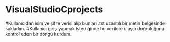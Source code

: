 # VisualStudioCprojects
#Kullanıcıdan isim ve şifre verisi alıp bunları .txt uzantılı bir metin belgesinde sakladım.
#Kullanıcı giriş yapmak istediğinde bu verilere ulaşıp doğruluğunu kontrol eden bir döngü kurdum.
